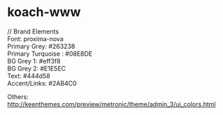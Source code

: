 # koach-www

// Brand Elements<br>
Font: proxima-nova<br>
Primary Grey: #263238<br>
Primary Turquoise : #08E8DE<br>
BG Grey 1: #eff3f8<br>
BG Grey 2: #E1E5EC<br>
Text: #444d58<br>
Accent/Links: #2AB4C0<br>


Others: http://keenthemes.com/preview/metronic/theme/admin_3/ui_colors.html
